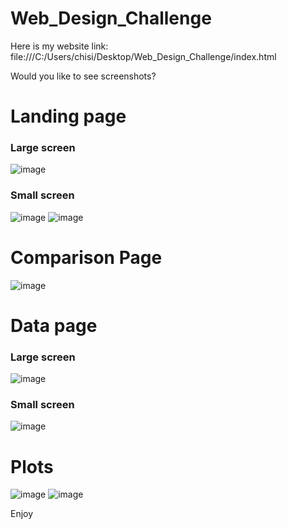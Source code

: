 # Web_Design_Challenge

Here is my website link:  file:///C:/Users/chisi/Desktop/Web_Design_Challenge/index.html

Would you like to see screenshots?
# Landing page 
### Large screen
![image](https://user-images.githubusercontent.com/99673859/170308460-4cdbbb8c-6598-45c1-961c-e3544ace80f7.png)

### Small screen
![image](https://user-images.githubusercontent.com/99673859/170308765-f804ccaa-fffc-48d3-b614-2bf1b2414a40.png)
![image](https://user-images.githubusercontent.com/99673859/170308936-d42e01aa-2998-4d6e-a1cb-1898051c867b.png)

# Comparison Page 
![image](https://user-images.githubusercontent.com/99673859/170309208-38b663b6-d9ea-4b6b-81de-a442c1408cb3.png)

# Data page 
### Large screen 
![image](https://user-images.githubusercontent.com/99673859/170309587-ed1eaa9f-5f64-4473-8765-09f0bbe60f23.png)

### Small screen
![image](https://user-images.githubusercontent.com/99673859/170310186-28a39bfe-ed23-429b-89fc-83678b48398d.png)

# Plots
![image](https://user-images.githubusercontent.com/99673859/170312393-451bab54-dede-4d17-96ba-707848482140.png)
![image](https://user-images.githubusercontent.com/99673859/170310597-eb1e29e7-a8d3-4085-9a3f-855e55efd25c.png)


Enjoy
